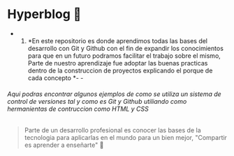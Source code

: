 # Hyperblog  🧠 
- 1. *En este repositorio es donde aprendimos todas las bases del desarrollo con Git y Github con el fin de expandir los conocimientos para que en un futuro podramos facilitar el trabajo sobre el mismo, Parte de nuestro aprendizaje fue adoptar las buenas practicas dentro de la construccion de proyectos explicando el porque de cada concepto *- - 

###### Aqui podras encontrar algunos ejemplos de como se utiliza un sistema de control de versiones tal y como es Git y Github utiliando como hermanientas de contruccion como HTML y CSS

> Parte de un desarrollo profesional es conocer las bases de la tecnologia para aplicarlas en el mundo para un bien mejor, "Compartir es aprender a enseñarte"  💪 